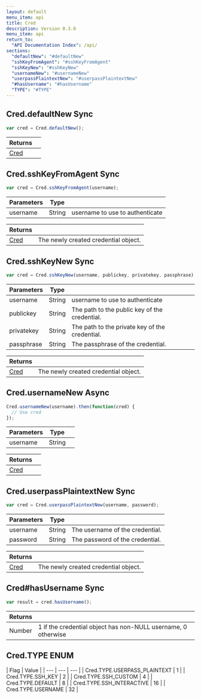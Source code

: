 ```yaml
---
layout: default
menu_item: api
title: Cred
description: Version 0.3.0
menu_item: api
return_to:
  "API Documentation Index": /api/
sections:
  "defaultNew": "#defaultNew"
  "sshKeyFromAgent": "#sshKeyFromAgent"
  "sshKeyNew": "#sshKeyNew"
  "usernameNew": "#usernameNew"
  "userpassPlaintextNew": "#userpassPlaintextNew"
  "#hasUsername": "#hasUsername"
  "TYPE": "#TYPE"
---
```


## <a name="defaultNew"></a><span>Cred.</span>defaultNew <span class="tags"><span class="sync">Sync</span></span>

```js
var cred = Cred.defaultNew();
```


| Returns |  |
| --- | --- |
| [Cred](/api/cred/) |  |

## <a name="sshKeyFromAgent"></a><span>Cred.</span>sshKeyFromAgent <span class="tags"><span class="sync">Sync</span></span>

```js
var cred = Cred.sshKeyFromAgent(username);
```

| Parameters | Type |   |
| --- | --- | --- |
| username | String | username to use to authenticate |

| Returns |  |
| --- | --- |
| [Cred](/api/cred/) | The newly created credential object. |

## <a name="sshKeyNew"></a><span>Cred.</span>sshKeyNew <span class="tags"><span class="sync">Sync</span></span>

```js
var cred = Cred.sshKeyNew(username, publickey, privatekey, passphrase);
```

| Parameters | Type |   |
| --- | --- | --- |
| username | String | username to use to authenticate |
| publickey | String | The path to the public key of the credential. |
| privatekey | String | The path to the private key of the credential. |
| passphrase | String | The passphrase of the credential. |

| Returns |  |
| --- | --- |
| [Cred](/api/cred/) | The newly created credential object. |

## <a name="usernameNew"></a><span>Cred.</span>usernameNew <span class="tags"><span class="async">Async</span></span>

```js
Cred.usernameNew(username).then(function(cred) {
  // Use cred
});
```

| Parameters | Type |   |
| --- | --- | --- |
| username | String |  |

| Returns |  |
| --- | --- |
| [Cred](/api/cred/) |  |

## <a name="userpassPlaintextNew"></a><span>Cred.</span>userpassPlaintextNew <span class="tags"><span class="sync">Sync</span></span>

```js
var cred = Cred.userpassPlaintextNew(username, password);
```

| Parameters | Type |   |
| --- | --- | --- |
| username | String | The username of the credential. |
| password | String | The password of the credential. |

| Returns |  |
| --- | --- |
| [Cred](/api/cred/) | The newly created credential object. |

## <a name="hasUsername"></a><span>Cred#</span>hasUsername <span class="tags"><span class="sync">Sync</span></span>

```js
var result = cred.hasUsername();
```


| Returns |  |
| --- | --- |
| Number |  1 if the credential object has non-NULL username, 0 otherwise |

## <a name="TYPE"></a><span>Cred.</span>TYPE <span class="tags"><span class="enum">ENUM</span></span>

| Flag | Value |
| --- | --- | --- |
| <span>Cred.TYPE.</span>USERPASS_PLAINTEXT | 1 |
| <span>Cred.TYPE.</span>SSH_KEY | 2 |
| <span>Cred.TYPE.</span>SSH_CUSTOM | 4 |
| <span>Cred.TYPE.</span>DEFAULT | 8 |
| <span>Cred.TYPE.</span>SSH_INTERACTIVE | 16 |
| <span>Cred.TYPE.</span>USERNAME | 32 |

